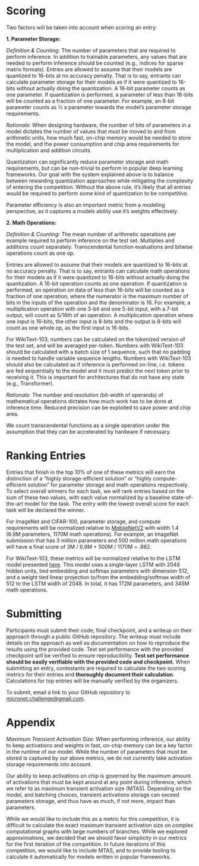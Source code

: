# Scoring

Two factors will be taken into account when scoring an entry:

__1. Parameter Storage:__

_Definition & Counting:_ The number of parameters that are required to perform inference. In addition to trainable parameters, any values that are needed to perform inference should be counted (e.g., indices for sparse matrix formats). Entries are allowed to assume that their models are quantized to 16-bits at no accuracy penalty. That is to say, entrants can calculate parameter storage for their models as if it were quantized to 16-bits without actually doing the quantization. A 16-bit parameter counts as one parameter. If quantization is performed, a parameter of less than 16-bits will be counted as a fraction of one parameter. For example, an 8-bit parameter counts as ½ a parameter towards the model’s parameter storage requirements.

_Rationale:_ When designing hardware, the number of bits of parameters in a model dictates the number of values that must be moved to and from arithmetic units, how much fast, on-chip memory would be needed to store the model, and the power consumption and chip area requirements for multiplication and addition circuits. 

Quantization can significantly reduce parameter storage and math requirements, but can be non-trivial to perform in popular deep learning frameworks. Our goal with the system explained above is to balance between rewarding quantization approaches while mitigating the complexity of entering the competition. Without the above rule, it’s likely that all entries would be required to perform some kind of quantization to be competitive.

Parameter efficiency is also an important metric from a modeling perspective, as it captures a models ability use it’s weights effectively.

__2. Math Operations:__

_Definition & Counting:_ The mean number of arithmetic operations per example required to perform inference on the test set. Multiplies and additions count separately. Transcendental function evaluations and bitwise operations count as one op. 

Entries are allowed to assume that their models are quantized to 16-bits at no accuracy penalty. That is to say, entrants can calculate math operations for their models as if it were quantized to 16-bits without actually doing the quantization. A 16-bit operation counts as one operation. If quantization is performed, an operation on data of less than 16-bits will be counted as a fraction of one operation, where the numerator is the maximum number of bits in the inputs of the operation and the denominator is 16. For example, a multiplication operation with one 3-bit and one 5-bit input, with a 7-bit output, will count as 5/16th of an operation. A multiplication operation where one input is 16-bits, the other input is 8-bits and the output is 8-bits will count as one whole op, as the first input is 16-bits.

For WikiText-103, numbers can be calculated on the tokenized version of the test set, and will be averaged per-token. Numbers with WikiText-103 should be calculated with a batch size of 1 sequence, such that no padding is needed to handle variable sequence lengths. Numbers with WikiText-103 should also be calculated as if inference is performed on-line, i.e. tokens are fed sequentially to the model and it must predict the next token prior to receiving it. This is important for architectures that do not have any state (e.g., Transformer).

_Rationale:_ The number and resolution (bit-width of operands) of mathematical operations dictates how much work has to be done at inference time. Reduced precision can be exploited to save power and chip area.

We count transcendental functions as a single operation under the assumption that they can be accelerated by hardware if necessary.

# Ranking Entries

Entries that finish in the top 10% of one of these metrics will earn the distinction of a “highly storage-efficient solution” or “highly compute-efficient solution” for parameter storage and math operations respectively. To select overall winners for each task, we will rank entries based on the sum of these two values, with each value normalized by a baseline state-of-the-art model for the task. The entry with the lowest overall score for each task will be declared the winner.

For ImageNet and CIFAR-100, parameter storage, and compute requirements will be normalized relative to [MobileNetV2](https://arxiv.org/pdf/1801.04381.pdf) with width 1.4 (6.9M parameters, 1170M math operations). For example, an ImageNet submission that has 3 million parameters and 500 million math operations will have a final score of 3M / 6.9M + 500M / 1170M = .862.

For WikiText-103, these metrics will be normalized relative to the LSTM model presented [here](https://arxiv.org/pdf/1803.10049.pdf). This model uses a single-layer LSTM with 2048 hidden units, tied embedding and softmax parameters with dimension 512, and a weight tied linear projection to/from the embedding/softmax width of 512 to the LSTM width of 2048. In total, it has 172M parameters, and 345M math operations. 


# Submitting

Participants must submit their code, final checkpoint, and a writeup on their approach through a public GitHub repository. The writeup must include details on the approach as well as documentation on how to reproduce the results using the provided code. Test set performance with the provided checkpoint will be verified to ensure reproducibility. __Test set performance should be easily verifiable with the provided code and checkpoint.__ When submitting an entry, contestants are required to calculate the two scoring metrics for their entries and __thoroughly document their calculation__. Calculations for top entries will be manually verified by the organizers.

To submit, email a link to your GitHub repository to <micronet.challenge@gmail.com>.

# Appendix

_Maximum Transient Activation Size:_ When performing inference, our ability to keep activations and weights in fast, on-chip memory can be a key factor in the runtime of our model. While the number of parameters that must be stored is captured by our above metrics, we do not currently take activation storage requirements into account. 

Our ability to keep activations on chip is governed by the maximum amount of activations that must be kept around at any point during inference, which we refer to as maximum transient activation size (MTAS). Depending on the model, and batching choices, transient activations storage can exceed parameters storage, and thus have as much, if not more, impact than parameters.

While we would like to include this as a metric for this competition, it is difficult to calculate the exact maximum transient activation size on complex computational graphs with large numbers of branches. While we explored approximations, we decided that we should favor simplicity in our metrics for the first iteration of the competition. In future iterations of this competition, we would like to include MTAS, and to provide tooling to calculate it automatically for models written in popular frameworks.
